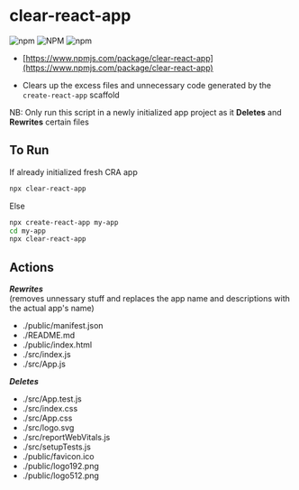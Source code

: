 # clear-react-app

![npm](https://img.shields.io/npm/v/clear-react-app?style=for-the-badge) ![NPM](https://img.shields.io/npm/l/clear-react-app?style=for-the-badge) ![npm](https://img.shields.io/npm/dt/clear-react-app?style=for-the-badge)

- [https://www.npmjs.com/package/clear-react-app](https://www.npmjs.com/package/clear-react-app)

- Clears up the excess files and unnecessary code generated by the `create-react-app` scaffold

NB: Only run this script in a newly initialized app project as it **Deletes** and **Rewrites** certain files

## To Run

If already initialized fresh CRA app

```sh
npx clear-react-app
```

Else

```sh
npx create-react-app my-app
cd my-app
npx clear-react-app
```

## Actions

**_Rewrites_** <br> (removes unnessary stuff and replaces the app name and descriptions with the actual app's name)

- ./public/manifest.json
- ./README.md
- ./public/index.html
- ./src/index.js
- ./src/App.js

**_Deletes_**

- ./src/App.test.js
- ./src/index.css
- ./src/App.css
- ./src/logo.svg
- ./src/reportWebVitals.js
- ./src/setupTests.js
- ./public/favicon.ico
- ./public/logo192.png
- ./public/logo512.png

